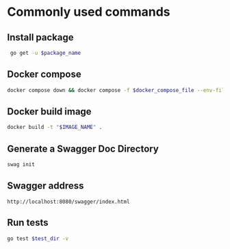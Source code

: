 # Commonly used commands

## Install package

```bash
 go get -u $package_name
```

## Docker compose

```bash
docker compose down && docker compose -f $docker_compose_file --env-file $env_file up -d --build
```

## Docker build image

```bash
docker build -t "$IMAGE_NAME" .
```

## Generate a Swagger Doc Directory

```bash
swag init
```

## Swagger address

```http
http://localhost:8080/swagger/index.html
```

## Run tests

```bash
go test $test_dir -v
```
